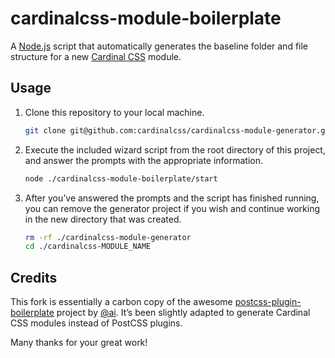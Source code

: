 # cardinalcss-module-boilerplate

A [Node.js](https://nodejs.org/en/) script that automatically generates the baseline folder and file structure for a new [Cardinal CSS](http://cardinalcss.com) module.

## Usage

1. Clone this repository to your local machine.

    ```sh
    git clone git@github.com:cardinalcss/cardinalcss-module-generator.git
    ```

2. Execute the included wizard script from the root directory of this project, and answer the prompts with the appropriate information.

    ```sh
    node ./cardinalcss-module-boilerplate/start
    ```

3. After you’ve answered the prompts and the script has finished running, you can remove the generator project if you wish and continue working in the new directory that was created.

    ```sh
    rm -rf ./cardinalcss-module-generator
    cd ./cardinalcss-MODULE_NAME
    ```

## Credits

This fork is essentially a carbon copy of the awesome [postcss-plugin-boilerplate](https://github.com/postcss/postcss-plugin-boilerplate) project by [@ai](https://github.com/ai). It’s been slightly adapted to generate Cardinal CSS modules instead of PostCSS plugins.

Many thanks for your great work!
